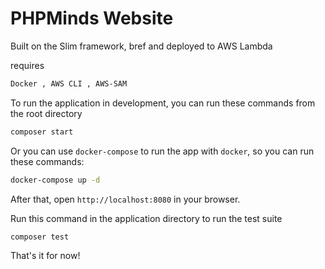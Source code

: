 # PHPMinds Website 

Built on the Slim framework, bref and deployed to AWS Lambda 


requires
```bash
Docker , AWS CLI , AWS-SAM
```

To run the application in development, you can run these commands from the root directory

```bash
composer start
```

Or you can use `docker-compose` to run the app with `docker`, so you can run these commands:
```bash
docker-compose up -d
```
After that, open `http://localhost:8080` in your browser.

Run this command in the application directory to run the test suite

```bash
composer test
```

That's it for now! 
